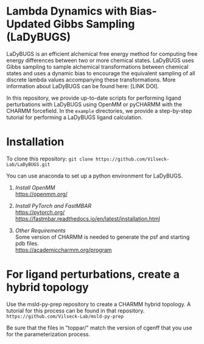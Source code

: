 # Lambda Dynamics with Bias-Updated Gibbs Sampling (LaDyBUGS)
LaDyBUGS is an efficient alchemical free energy method for computing free energy differences between two or more chemical states. LaDyBUGS uses Gibbs sampling to sample alchemical transformations between chemical states and uses a dynamic bias to encourage the equivalent sampling of all discrete lambda values accompanying these transformations. More information about LaDyBUGS can be found here: [LINK DOI].

In this repository, we provide up-to-date scripts for performing ligand perturbations with LaDyBUGS using OpenMM or pyCHARMM with the CHARMM forcefield. In the `example` directories, we provide a step-by-step tutorial for performing a LaDyBUGS ligand calculation. 


# Installation
To clone this repository:
`git clone https://github.com/Vilseck-Lab/LaDyBUGS.git`

You can use anaconda to set up a python environment for LaDyBUGS.

1) *Install OpenMM* <br>
https://openmm.org/

2) *Install PyTorch and FastMBAR* <br>
https://pytorch.org/ <br>
https://fastmbar.readthedocs.io/en/latest/installation.html

3) *Other Requirements* <br>
Some version of CHARMM is needed to generate the psf and starting pdb files.  <br>
https://academiccharmm.org/program

# For ligand perturbations, create a hybrid topology
Use the msld-py-prep repository to create a CHARMM hybrid topology. A tutorial for this process can be found in that repository. <br>
`https://github.com/Vilseck-Lab/msld-py-prep`

Be sure that the files in "toppar/" match the version of cgenff that you use for the parameterization process.

